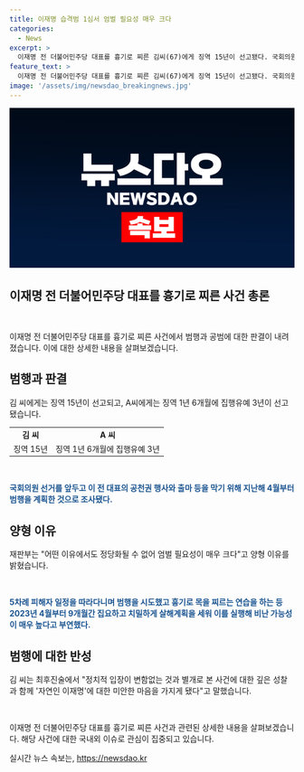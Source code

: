 ```yaml
---
title: 이재명 습격범 1심서 엄벌 필요성 매우 크다
categories:
  - News
excerpt: >
  이재명 전 더불어민주당 대표를 흉기로 찌른 김씨(67)에게 징역 15년이 선고됐다. 국회의원 선거 방해 의도가 명확해 엄벌 필요성을 강조했으며, 공범 A씨에게도 유죄 선고를 내렸다. 김씨는 살인미수 계획을 9개월 동안 치밀하게 세웠고, A씨는 범행을 방조했다는 증거가 밝혀졌다. 김씨는 최후진술에서 사과를 표명했으나, 범행의 심각성과 공직선거법 위반 등의 혐의로 엄중한 처벌을 받게 됐다. (문단 요약: 150자)
feature_text: >
  이재명 전 더불어민주당 대표를 흉기로 찌른 김씨(67)에게 징역 15년이 선고됐다. 국회의원 선거 방해 의도가 명확해 엄벌 필요성을 강조했으며, 공범 A씨에게도 유죄 선고를 내렸다. 김씨는 살인미수 계획을 9개월 동안 치밀하게 세웠고, A씨는 범행을 방조했다는 증거가 밝혀졌다. 김씨는 최후진술에서 사과를 표명했으나, 범행의 심각성과 공직선거법 위반 등의 혐의로 엄중한 처벌을 받게 됐다. (문단 요약: 150자)
image: '/assets/img/newsdao_breakingnews.jpg'
---
```


<p><img src="/assets/img/newsdao_breakingnews.jpg" alt="flaretime 속보" /></p>

<h2 data-ke-size="size26">이재명 전 더불어민주당 대표를 흉기로 찌른 사건 총론</h2>

<p data-ke-size="size16">&nbsp;</p>

<p>이재명 전 더불어민주당 대표를 흉기로 찌른 사건에서 범행과 공범에 대한 판결이 내려졌습니다. 이에 대한 상세한 내용을 살펴보겠습니다.</p>

<h2 data-ke-size="size26">범행과 판결</h2>

<p data-ke-size="size16">김 씨에게는 징역 15년이 선고되고, A씨에게는 징역 1년 6개월에 집행유예 3년이 선고됐습니다.</p>

<table>
  <tr>
    <td style="text-align: center; height: 17px;"><b>김 씨</b></td>
    <td style="text-align: center; height: 17px;"><b>A 씨</b></td>
  </tr>
  <tr>
    <td style="text-align: center; height: 17px;">징역 15년</td>
    <td style="text-align: center; height: 17px;">징역 1년 6개월에 집행유예 3년</td>
  </tr>
</table>

<p data-ke-size="size16">&nbsp;</p>

<p><b><span style="color: #1a5490;">국회의원 선거를 앞두고 이 전 대표의 공천권 행사와 출마 등을 막기 위해 지난해 4월부터 범행을 계획한 것으로 조사됐다.</span></b></p>

<h2 data-ke-size="size26">양형 이유</h2>

<p data-ke-size="size16">재판부는 "어떤 이유에서도 정당화될 수 없어 엄벌 필요성이 매우 크다"고 양형 이유를 밝혔습니다.</p>

<p data-ke-size="size16">&nbsp;</p>

<p><b><span style="color: #1a5490;">5차례 피해자 일정을 따라다니며 범행을 시도했고 흉기로 목을 찌르는 연습을 하는 등 2023년 4월부터 9개월간 집요하고 치밀하게 살해계획을 세워 이를 실행해 비난 가능성이 매우 높다고 부연했다.</span></b></p>

<h2 data-ke-size="size26">범행에 대한 반성</h2>

<p data-ke-size="size16">김 씨는 최후진술에서 "정치적 입장이 변함없는 것과 별개로 본 사건에 대한 깊은 성찰과 함께 '자연인 이재명'에 대한 미안한 마음을 가지게 됐다"고 말했습니다.</p>

<p data-ke-size="size16">&nbsp;</p>

<p>이재명 전 더불어민주당 대표를 흉기로 찌른 사건과 관련된 상세한 내용을 살펴보겠습니다. 해당 사건에 대한 국내외 이슈로 관심이 집중되고 있습니다.</p>
실시간 뉴스 속보는, <a href="https://newsdao.kr" rel="dofollow">https://newsdao.kr</a>


